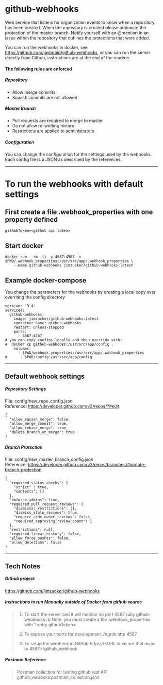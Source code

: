 # github-webhooks
Web service that listens for organization events to know when a repository has been created. When the repository is created please automate the protection of the master branch. Notify yourself with an @mention in an issue within the repository that outlines the protections that were added.

You can run the webhooks in docker, see https://github.com/jaybpaid/github-webhooks, or you can run the server directly from Github, instructions are at the end of the readme.

#### The following rules are enforced

##### Repository
* Allow merge commits
* Squash commits are not allowed

##### Master Branch
* Pull requests are required to merge to master
* Do not allow re-writting history
* Restrictions are applied to administrators


##### Configuration
You can change the configuration for the settings used by the webhooks.  Each config file is a JSON as described by the references.

---

# To run the webhooks with default settings

## First create a file .webhook_properties with one property defined

```
githubToken=<github api token>
```

## Start docker

``` 
docker run --rm -ti -p 4567:4567 -v $PWD/.webhook_properties:/usr/src/app/.webhook_properties \
	--name github-webhooks jimzucker/github-webhooks:latest
```

## Example docker-compose

You change the parameters for the webhooks by creating a local copy over overriting the config directory

```
version: '3.4'
services:
  github-webhooks:
    image: jimzucker/github-webhooks:latest
    container_name: github-webhooks
    restart: unless-stopped
    ports:
      - 4567:4567
# you can copy configs locally and then override with:
#  docker cp github-webhooks:/usr/src/app/config .
    volumes:
      - $PWD/webhook_properties:/usr/src/app/.webhook_properties
#      - $PWD/config:/usr/src/app/config
```
---

## Default webhook settings

##### Repository Settings

File: config/new_repo_config.json<br>
Reference: https://developer.github.com/v3/repos/?#edit

```
{
  "allow_squash_merge": false,
  "allow_merge_commit": true,
  "allow_rebase_merge": true,
  "delete_branch_on_merge": true
}
```

##### Branch Protection

File: config/new_master_branch_config.json<br>
Reference: https://developer.github.com/v3/repos/branches/#update-branch-protection

```
{ 
  "required_status_checks": {
	"strict" : true,
	"contexts": []
  },
  "enforce_admins": true,
  "required_pull_request_reviews": {
    "dismissal_restrictions": {},
    "dismiss_stale_reviews": true,
    "require_code_owner_reviews": false,
    "required_approving_review_count": 1
  },
  "restrictions": null,
  "required_linear_history": false,
  "allow_force_pushes": false,
  "allow_deletions": false
}
```
---


## Tech Notes

##### Github project

https://github.com/jimzucker/github-webhooks


##### Instructions to run Manually outside of Docker from github source

> 1. To start the server and it will monitor on port 4567
> 	ruby github-webhooks.rb
>   Note: you must create a file .webhook_properties with 1 entry
>   githubToken=<github api token>
> 
> 2. To expose your ports for development
> ./ngrok http 4567
> 
> 3. To setup the webhook in GitHub
> https://<URL to server that maps to 4567>/github_webhook

##### Postman Reference

> Postman collection for testing github rest API: github_webooks.postman_collection.json


